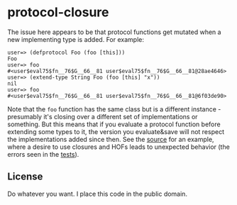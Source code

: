 # protocol-closure

The issue here appears to be that protocol functions get mutated when a new implementing type is
added. For example:

    user=> (defprotocol Foo (foo [this]))
    Foo
    user=> foo
    #<user$eval75$fn__76$G__66__81 user$eval75$fn__76$G__66__81@28ae4646>
    user=> (extend-type String Foo (foo [this] "x"))
    nil
    user=> foo
    #<user$eval75$fn__76$G__66__81 user$eval75$fn__76$G__66__81@6f03de90>

Note that the `foo` function has the same class but is a different instance - presumably it's
closing over a different set of implementations or something. But this means that if you evaluate a
protocol function before extending some types to it, the version you evaluate&save will not respect
the implementations added since then. See the [source](./src/protocol/core.clj) for an example,
where a desire to use closures and HOFs leads to unexpected behavior (the errors seen in the
[tests](./test/protocol/core_test.clj)).

## License

Do whatever you want. I place this code in the public domain.
